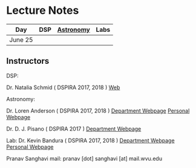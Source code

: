 # Lecture Notes

| Day | DSP | [Astronomy](http://wvurail.org/dspira/lectures/astronomy/) | Labs |
|-----|-----|----------|------|
| June 25 ||||
<!--
| June 26 |Signals| [Scientific Notation, why, what, when](https://github.com/WVURAIL/dspira/blob/master/lectures/astronomy/LDA_Lectures/RET_DSP_Intro.pdf) | Lab 1 |
| June 27 |Linear Systems, Convolution| [Motion](https://github.com/WVURAIL/dspira/blob/master/lectures/astronomy/LDA_Lectures/RET_DSP_MotionOfSky1.pdf) | Lab 1, 1.1|
| June 28 |convolution with delta function, Fourier Series| Motion, co-ordinate systems |lab 2|
| June 29 | Complex exponemtials, complx fourier series | Planetarium Lecture | lab 3|
| June 30 | Fourier Series| [Gravity](https://github.com/WVURAIL/dspira/blob/master/lectures/astronomy/LDA_Lectures/RET_DSP_Gravity.pdf) // [Time and planning](https://github.com/WVURAIL/dspira/blob/master/lectures/astronomy/LDA_Lectures/RET_SCP_Time_Planning_Observations.pdf) | lab 3.1, observation planning using stellarium|
| July 6 | Fourier Series| [Light and Telescopes](https://github.com/WVURAIL/dspira/blob/master/lectures/astronomy/DJP_Lectures/RET_0706.pdf) |Lab 4|
| July 7 | Fourier Transform| [Doppler Effect, Telescopes. Stars](https://github.com/WVURAIL/dspira/blob/master/lectures/astronomy/DJP_Lectures/RET_0707.pdf) |lab 4, Analog Assembly|
| July 10 | Fourier Transform| [Stars](https://github.com/WVURAIL/dspira/blob/master/lectures/astronomy/DJP_Lectures/RET_0710.pdf) | Lab 4 Analog Assembly|
| July 11 | Filters | [Stellar Evolution](https://github.com/WVURAIL/dspira/blob/master/lectures/astronomy/DJP_Lectures/RET_0711.pdf) | Lab 4 Analog Assembly, Python Basics|
| July 12 | Filters | [Discovery of the milky way](https://github.com/WVURAIL/dspira/blob/master/lectures/astronomy/DJP_Lectures/RET_0712.pdf) |Lab 5, Analog Assembly|
| July 13 | Sampling | [All Galaxy Great and Small](https://github.com/WVURAIL/dspira/blob/master/lectures/astronomy/DJP_Lectures/RET_0713.pdf) |Lab 5, Analog Assembly|
| July 14 | Signal Modulation | [Galaxy Interaction/Dark Matter](https://github.com/WVURAIL/dspira/blob/master/lectures/astronomy/DJP_Lectures/RET_0714.pdf) | Shop - telescope construction |
| July 17 | Signal Modulation | [Dark Matter](https://github.com/WVURAIL/dspira/blob/master/lectures/astronomy/LDA_Lectures/RET_DSP_Dark_Matter.pdf) | Shop - telescope Construction |
| July 18 | Probability | [Galaxy Rotation](https://github.com/WVURAIL/dspira/blob/master/lectures/astronomy/LDA_Lectures/RET_DSP_Rotation_Curves.pdf) | Shop - Telescope Construction, Analog Assembly |
| July 19 | Free Class | Galaxy Rotation | Lab 5 |
| July 20 | Random Variables | Observation Planning | Telescope testing/ data acquisition |
| July 21 | Wide Sense Stationary/ Power Spectral Density / Parsevals | Spectrum Data Interpretation | DSP debugging/Scope packing |
-->

## Instructors 

DSP: 

Dr. Natalia Schmid  ( DSPIRA 2017, 2018 )
[Web](http://www.statler.wvu.edu/faculty-staff/faculty/natalia-schmid)

Astronomy:  

Dr. Loren Anderson  ( DSPIRA 2017, 2018 )
[Department Webpage](http://physics.wvu.edu/faculty-and-staff/faculty/loren-anderson)
[Personal Webpage](http://community.wvu.edu/~ldanderson/)

Dr. D. J. Pisano  ( DSPIRA 2017 ) 
[Department Webpage](http://physics.wvu.edu/faculty-and-staff/faculty/d-j-pisano)

Lab:
Dr. Kevin Bandura   ( DSPIRA 2017, 2018 )
[Department Webpage](http://www.statler.wvu.edu/faculty-staff/faculty/kevin-bandura)
[Personal Webpage](http://community.wvu.edu/%7Ekmbandura/)

Pranav Sanghavi
mail: pranav [dot] sanghavi [at] mail.wvu.edu
